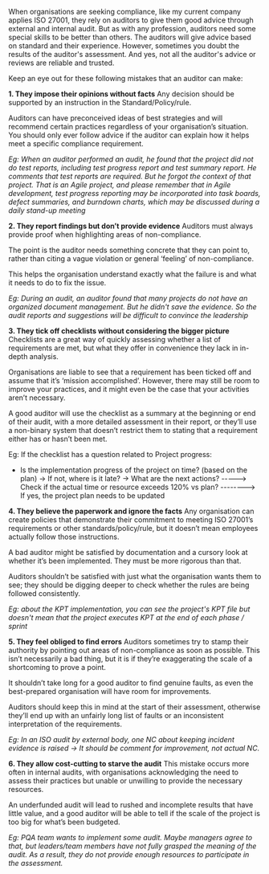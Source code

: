 When organisations are seeking compliance, like my current company applies ISO 27001, they rely on auditors to give them good advice through external and internal audit. But as with any profession, auditors need some special skills to be better than others. The auditors will give advice based on standard and their experience. However, sometimes you doubt the results of the auditor's assessment. And yes, not all the auditor's advice or reviews are reliable and trusted.

Keep an eye out for these following mistakes that an auditor can make:

**1. They impose their opinions without facts**
Any decision should be supported by an instruction in the Standard/Policy/rule.

Auditors can have preconceived ideas of best strategies and will recommend certain practices regardless of your organisation’s situation. You should only ever follow advice if the auditor can explain how it helps meet a specific compliance requirement.

*Eg: When an auditor performed an audit, he found that the project did not do test reports, including test progress report and test summary report. He comments that test reports are required.
But he forgot the context of that project. That is an Agile project, and please remember that in Agile development, test progress reporting may be incorporated into task boards, defect summaries, and burndown charts, which may be discussed during a daily stand-up meeting*


**2. They report findings but don’t provide evidence**
Auditors must always provide proof when highlighting areas of non-compliance.

The point is the auditor needs something concrete that they can point to, rather than citing a vague violation or general ‘feeling’ of non-compliance.

This helps the organisation understand exactly what the failure is and what it needs to do to fix the issue.

*Eg: During an audit, an auditor found that many projects do not have an organized document management. But he didn't save the evidence. So the audit reports and suggestions will be difficult to convince the leadership*

**3. They tick off checklists without considering the bigger picture**
Checklists are a great way of quickly assessing whether a list of requirements are met, but what they offer in convenience they lack in in-depth analysis.

Organisations are liable to see that a requirement has been ticked off and assume that it’s ‘mission accomplished’. However, there may still be room to improve your practices, and it might even be the case that your activities aren’t necessary.

A good auditor will use the checklist as a summary at the beginning or end of their audit, with a more detailed assessment in their report, or they’ll use a non-binary system that doesn’t restrict them to stating that a requirement either has or hasn’t been met.

Eg: 
If the checklist has a question related to Project progress: 
- Is the implementation progress of the project on time? (based on the plan)
      -> If not, where is it late? -> What are the next actions?
     ----->  Check if the actual time or resource exceeds 120% vs plan?
              --------> If yes, the project plan needs to be updated



**4. They believe the paperwork and ignore the facts**
Any organisation can create policies that demonstrate their commitment to meeting ISO 27001’s requirements or other standards/policy/rule, but it doesn’t mean employees actually follow those instructions.

A bad auditor might be satisfied by documentation and a cursory look at whether it’s been implemented. They must be more rigorous than that.

Auditors shouldn’t be satisfied with just what the organisation wants them to see; they should be digging deeper to check whether the rules are being followed consistently.

*Eg: about the KPT implementation, you can see the project's KPT file but doesn't mean that the project executes KPT at the end of each phase / sprint*


**5. They feel obliged to find errors**
Auditors sometimes try to stamp their authority by pointing out areas of non-compliance as soon as possible. This isn’t necessarily a bad thing, but it is if they’re exaggerating the scale of a shortcoming to prove a point.

It shouldn’t take long for a good auditor to find genuine faults, as even the best-prepared organisation will have room for improvements.

Auditors should keep this in mind at the start of their assessment, otherwise they’ll end up with an unfairly long list of faults or an inconsistent interpretation of the requirements. 

*Eg: In an ISO audit by external body, one NC about keeping incident evidence is raised -> It should be comment for improvement, not actual NC.*


**6. They allow cost-cutting to starve the audit**
This mistake occurs more often in internal audits, with organisations acknowledging the need to assess their practices but unable or unwilling to provide the necessary resources.

An underfunded audit will lead to rushed and incomplete results that have little value, and a good auditor will be able to tell if the scale of the project is too big for what’s been budgeted.

*Eg: PQA team wants to implement some audit. Maybe managers agree to that, but leaders/team members have not fully grasped the meaning of the audit. As a result, they do not provide enough resources to participate in the assessment.*